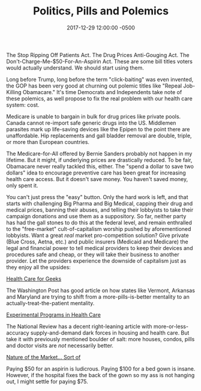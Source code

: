 ﻿---
layout: post
title:  "Politics, Pills and Polemics"
date:   2017-12-29 12:00:00 -0500
categories: health care
---

The Stop Ripping Off Patients Act. The Drug Prices Anti-Gouging Act. The Don't-Charge-Me-$50-For-An-Aspirin Act. These are some bill titles voters would actually understand. We should start using them.

Long before Trump, long before the term "click-baiting" was even invented, the GOP has been very good at churning out polemic titles like "Repeal Job-Killing Obamacare." It's time Democrats and Independents take note of these polemics, as well propose to fix the real problem with our health care system: cost.

Medicare is unable to bargain in bulk for drug prices like private pools. Canada cannot re-import safe generic drugs into the US. Middlemen parasites mark up life-saving devices like the Epipen to the point there are unaffordable. Hip replacements and gall bladder removal are double, triple, or more than European countries. 

The Medicare-for-All offered by Bernie Sanders probably not happen in my lifetime. But it might, if underlying prices are drastically reduced. To be fair, Obamacare never really tackled this, either. The "spend a dollar to save two dollars" idea to encourage preventive care has been great for increasing health care access. But it doesn't save money. You haven't saved money, only spent it. 

You can't just press the "easy" button. Only the hard work is left, and that starts with challenging Big Pharma and Big Medical, capping their drug and medical prices, banning their abuses, and telling their lobbyists to take their campaign donations and use them as a suppository. So far, neither party has had the gall stones to do this at the federal level, and remain enthralled to the "free-market" cult-of-capitalism worship pushed by aforementioned lobbyists. Want a great *real* market pro-competition solution? Give private (Blue Cross, Aetna, etc.) and public insurers (Medicaid and Medicare) the legal and financial power to tell medical providers to keep their devices and procedures safe and cheap, or they will take their business to another provider. Let the providers experience the downside of capitalism just as they enjoy all the upsides:

[Health Care for Geeks](https://www.youtube.com/watch?v=qSjGouBmo0M)

The Washington Post has good article on how states like Vermont, Arkansas and Maryland are trying to shift from a more-pills-is-better mentality to an actually-treat-the-patient mentality. 

[Experimental Programs in Health Care](https://www.washingtonpost.com/business/economy/experimental-program-in-vermont-pays-doctors-to-keep-patients-healthy/2017/09/17/ddb47cfe-9320-11e7-aace-04b862b2b3f3_story.html?utm_term=.de3441f4970d)

The National Review has a decent right-leaning article with more-or-less-accuracy supply-and-demand dark forces in housing and health care. But take it with previously mentioned boulder of salt: more houses, condos, pills and doctor visits are *not* necessarily better. 

[Nature of the Market... Sort of](http://www.nationalreview.com/article/445329/health-care-reformers-misunderstand-nature-market)

Paying $50 for an aspirin is ludicrous. Paying $100 for a bed gown is insane. However, if the hospital fixes the back of the gown so my ass is not hanging out, I might settle for paying $75.





